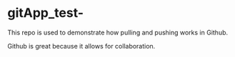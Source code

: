 # gitApp_test-
This repo is used to demonstrate how pulling and pushing works in Github. 

Github is great because it allows for collaboration.
